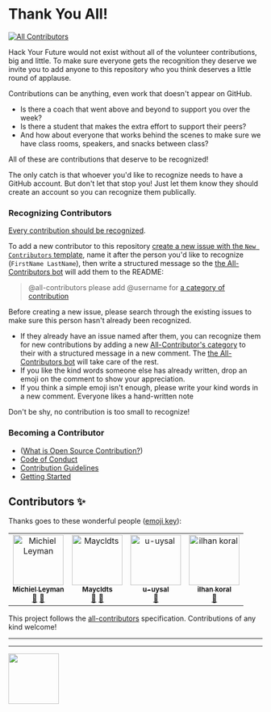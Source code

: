# Thank You All!

[![All Contributors](https://img.shields.io/badge/all_contributors-2-orange.svg?style=flat-square)](#contributors)

Hack Your Future would not exist without all of the volunteer contributions, big and little.  To make sure everyone gets the recognition they deserve we invite you to add anyone to this repository who you think deserves a little round of applause.

Contributions can be anything, even work that doesn't appear on GitHub.
* Is there a coach that went above and beyond to support you over the week?
* Is there a student that makes the extra effort to support their peers?  
* And how about everyone that works behind the scenes to make sure we have class rooms, speakers, and snacks between class?   

All of these are contributions that deserve to be recognized!

The only catch is that whoever you'd like to recognize needs to have a GitHub account. But don't let that stop you!  Just let them know they should create an account so you can recognize them publically.

### Recognizing Contributors


[Every contribution should be recognized](https://github.com/all-contributors/all-contributors).  


To add a new contributor to this repository [create a new issue with the `New Contributors` template](https://github.com/HackYourFutureBelgium/contributors/issues/new?assignees=&labels=&template=new-contributor.md&title=FirstName+LastName), name it after the person you'd like to recognize (`FirstName LastName`), then write a structured message so the [the All-Contributors bot](https://allcontributors.org/docs/en/bot/usage) will add them to the README:

> @all-contributors please add @username for [a category of contribution](https://allcontributors.org/docs/en/emoji-key)



Before creating a new issue, please search through the existing issues to make sure this person hasn't already been recognized.  
* If they already have an issue named after them, you can recognize them for new contributions by adding a new [All-Contributor's category](https://allcontributors.org/docs/en/emoji-key) to their with a structured message in a new comment. The [the All-Contributors bot](https://allcontributors.org/docs/en/bot/usage) will take care of the rest.    
* If you like the kind words someone else has already written, drop an emoji on the comment to show your appreciation.  
* If you think a simple emoji isn't enough, please write your kind words in a new comment. Everyone likes a hand-written note


Don't be shy, no contribution is too small to recognize!



### Becoming a Contributor
* ([What is Open Source Contribution?](https://github.com/freeCodeCamp/how-to-contribute-to-open-source))
* [Code of Conduct](./code-of-conduct.md)
* [Contribution Guidelines](./guidelines.md)
* [Getting Started](./getting-started.md)


## Contributors ✨

Thanks goes to these wonderful people ([emoji key](https://allcontributors.org/docs/en/emoji-key)):

<!-- ALL-CONTRIBUTORS-LIST:START - Do not remove or modify this section -->
<!-- prettier-ignore-start -->
<!-- markdownlint-disable -->
<table>
  <tr>
    <td align="center"><a href="https://github.com/MichielLeyman"><img src="https://avatars0.githubusercontent.com/u/15386836?v=4" width="100px;" alt="Michiel Leyman"/><br /><sub><b>Michiel Leyman</b></sub></a><br /><a href="#question-MichielLeyman" title="Answering Questions">💬</a> <a href="#userTesting-MichielLeyman" title="User Testing">📓</a></td>
    <td align="center"><a href="https://github.com/Maycldts"><img src="https://avatars3.githubusercontent.com/u/46709840?v=4" width="100px;" alt="Maycldts"/><br /><sub><b>Maycldts</b></sub></a><br /><a href="#ideas-Maycldts" title="Ideas, Planning, & Feedback">🤔</a> <a href="#business-Maycldts" title="Business development">💼</a></td>
    <td align="center"><a href="https://github.com/u-uysal"><img src="https://avatars1.githubusercontent.com/u/54946794?v=4" width="100px;" alt="u-uysal"/><br /><sub><b>u-uysal</b></sub></a><br /><a href="#question-u-uysal" title="Answering Questions">💬</a></td>
    <td align="center"><a href="https://github.com/ikoral"><img src="https://avatars3.githubusercontent.com/u/40534340?v=4" width="100px;" alt="ilhan koral"/><br /><sub><b>ilhan koral</b></sub></a><br /><a href="#question-ikoral" title="Answering Questions">💬</a></td>
  </tr>
</table>

<!-- markdownlint-enable -->
<!-- prettier-ignore-end -->
<!-- ALL-CONTRIBUTORS-LIST:END -->

This project follows the [all-contributors](https://github.com/all-contributors/all-contributors) specification. Contributions of any kind welcome!


<hr>
<hr>
<a href="https://hackyourfuture.be" target="_blank"><img
    src="https://user-images.githubusercontent.com/18554853/63941625-4c7c3d00-ca6c-11e9-9a76-8d5e3632fe70.jpg"
    width="100" height="100"></a>
